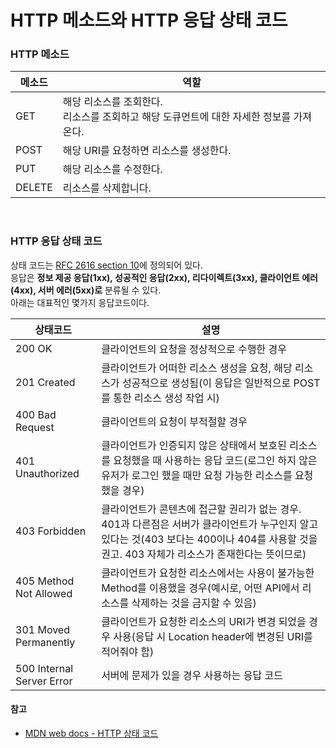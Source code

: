 # HTTP 메소드와 HTTP 응답 상태 코드

### HTTP 메소드

| 메소드 | 역할                                                                                      |
| ------ | ----------------------------------------------------------------------------------------- |
| GET    | 해당 리소스를 조회한다.<br>리소스를 조회하고 해당 도큐먼트에 대한 자세한 정보를 가져온다. |
| POST   | 해당 URI를 요청하면 리소스를 생성한다.                                                    |
| PUT    | 해당 리소스를 수정한다.                                                                   |
| DELETE | 리소스를 삭제합니다.                                                                      |

<br>

### HTTP 응답 상태 코드

상태 코드는 [RFC 2616 section 10](https://tools.ietf.org/html/rfc2616#section-10)에 정의되어 있다.<br>
응답은 **정보 제공 응답(1xx), 성공적인 응답(2xx), 리다이렉트(3xx), 클라이언트 에러(4xx), 서버 에러(5xx)로** 분류될 수 있다.<br>
아래는 대표적인 몇가지 응답코드이다.

| 상태코드                  | 설명                                                                                                                                                                                          |
| ------------------------- | --------------------------------------------------------------------------------------------------------------------------------------------------------------------------------------------- |
| 200 OK                    | 클라이언트의 요청을 정상적으로 수행한 경우                                                                                                                                                    |
| 201 Created               | 클라이언트가 어떠한 리소스 생성을 요청, 해당 리소스가 성공적으로 생성됨(이 응답은 일반적으로 POST를 통한 리소스 생성 작업 시)                                                                 |
| 400 Bad Request           | 클라이언트의 요청이 부적절할 경우                                                                                                                                                             |
| 401 Unauthorized          | 클라이언트가 인증되지 않은 상태에서 보호된 리소스를 요청했을 때 사용하는 응답 코드(로그인 하지 않은 유저가 로그인 했을 때만 요청 가능한 리소스를 요청했을 경우)                               |
| 403 Forbidden             | 클라이언트가 콘텐츠에 접근할 권리가 없는 경우. 401과 다른점은 서버가 클라이언트가 누구인지 알고 있다는 것(403 보다는 400이나 404를 사용할 것을 권고. 403 자체가 리소스가 존재한다는 뜻이므로) |
| 405 Method Not Allowed    | 클라이언트가 요청한 리소스에서는 사용이 불가능한 Method를 이용했을 경우(예시로, 어떤 API에서 리소스를 삭제하는 것을 금지할 수 있음)                                                           |
| 301 Moved Permanently     | 클라이언트가 요청한 리소스의 URI가 변경 되었을 경우 사용(응답 시 Location header에 변경된 URI를 적어줘야 함)                                                                                  |
| 500 Internal Server Error | 서버에 문제가 있을 경우 사용하는 응답 코드                                                                                                                                                    |

#### 참고

- [MDN web docs - HTTP 상태 코드](https://developer.mozilla.org/ko/docs/Web/HTTP/Status)
